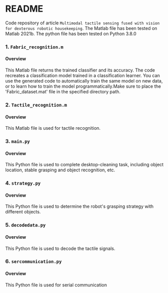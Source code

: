 # README
Code repository of article `Multimodal tactile sensing fused with vision for dexterous robotic housekeeping`. The Matlab file has been tested on Matlab 2021b. The python file has been tested on Python 3.8.0

### 1. `Fabric_recognition.m`

#### Overview
This Matlab file returns the trained classifier and its accuracy. The code recreates a classification model trained in a classification learner. You can use the generated code to automatically train the same model on new data, or to learn how to train the model programmatically.Make sure to place the 'Fabric_dataset.mat' file in the specified directory path. 

### 2. `Tactile_recognition.m`

#### Overview
This Matlab file is used for tactile recognition.

### 3. `main.py`

#### Overview
This Python file is used to complete desktop-cleaning task, including object location, stable grasping and object recognition, etc.

### 4. `strategy.py`

#### Overview
This Python file is used to determine the robot's grasping strategy with different objects.

### 5. `decodedata.py`

#### Overview
This Python file is used to decode the tactile signals.

### 6. `sercommunication.py`

#### Overview
This Python file is used for serial communication
